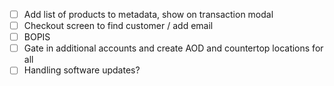 - [ ] Add list of products to metadata, show on transaction modal
- [ ] Checkout screen to find customer / add email
- [ ] BOPIS
- [ ] Gate in additional accounts and create AOD and countertop locations for all
- [ ] Handling software updates?
